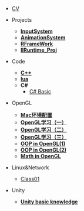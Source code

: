 <!-- docs/_sidebar.md -->

* [CV](/README.md)

* Projects
    * [**InputSystem**](/Proj/InputSystem/)
    * [**AnimationSystem**](/Proj/AnimationSystem/)
    * [**RFrameWork**](/Proj/RFrameWork/)
    * [**IlRuntime_Proj**](/Proj/ILR_FrameWork/)

* Code
    * [**C++**](/Code/C++/)
    * [**lua**](/Code/lua/)
    * **C#**
        * [C# Basic](/Code/CS/)
* OpenGL
    * [**Mac环境配置**](/Notes/OpenGL/SetEnvironment/)
    * [**OpenGL学习（一）**](/Notes/OpenGL/01/)
    * [**OpenGL学习（二）**](/Notes/OpenGL/02/)
    * [**OpenGL学习（三）**](/Notes/OpenGL/03/)
    * [**OOP in OpenGL(1)**](/Notes/OpenGL/04/)
    * [**OOP in OpenGL(2)**](/Notes/OpenGL/05/)
    * [**Math in OpenGL**](/Notes/OpenGL/06/)

* Linux&Network
    * [Class01](/Notes/Linux%20and%20Network/Class01/)

* Unity
    * [**Unity basic knowledge**]()

